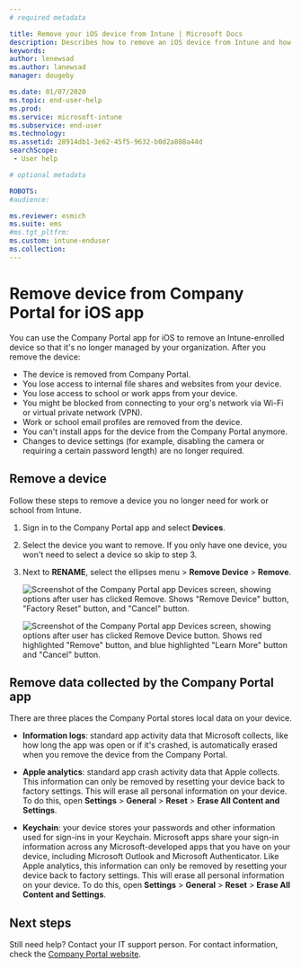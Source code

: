 ```yaml
---
# required metadata

title: Remove your iOS device from Intune | Microsoft Docs
description: Describes how to remove an iOS device from Intune and how to delete stored data.  
keywords:
author: lenewsad
ms.author: lanewsad
manager: dougeby

ms.date: 01/07/2020
ms.topic: end-user-help
ms.prod:
ms.service: microsoft-intune
ms.subservice: end-user
ms.technology:
ms.assetid: 28914db1-3e62-45f5-9632-b0d2a808a44d
searchScope:
 - User help

# optional metadata

ROBOTS:   
#audience:

ms.reviewer: esmich
ms.suite: ems
#ms.tgt_pltfrm:
ms.custom: intune-enduser
ms.collection: 
---
```



# Remove device from Company Portal for iOS app

You can use the Company Portal app for iOS to remove an Intune-enrolled device so that it's no longer managed by your organization. After you remove the device:

- The device is removed from Company Portal.    
- You lose access to internal file shares and websites from your device.  
- You lose access to school or work apps from your device.    
- You might be blocked from connecting to your org's network via Wi-Fi or virtual private network (VPN).  
- Work or school email profiles are removed from the device.  
- You can't install apps for the device from the Company Portal anymore.   
- Changes to device settings (for example, disabling the camera or requiring a certain password length) are no longer required.   

## Remove a device   

Follow these steps to remove a device you no longer need for work or school from Intune.   


1. Sign in to the Company Portal app and select **Devices**.

2. Select the device you want to remove. If you only have one device, you won't need to select a device so skip to step 3. 

3. Next to **RENAME**, select the ellipses menu > **Remove Device** > **Remove**.  

    ![Screenshot of the Company Portal app Devices screen, showing options after user has clicked Remove. Shows "Remove Device" button, "Factory Reset" button, and "Cancel" button.](./media/cp_ios_unenroll_after_1804_001.png) 

    ![Screenshot of the Company Portal app Devices screen, showing options after user has clicked Remove Device button. Shows red highlighted "Remove" button, and blue highlighted "Learn More" button and "Cancel" button.](./media/cp_ios_unenroll_after_1804_002.png)  


## Remove data collected by the Company Portal app

There are three places the Company Portal stores local data on your device.

- **Information logs**: standard app activity data that Microsoft collects, like how long the app was open or if it's crashed, is automatically erased when you remove the device from the Company Portal.

- **Apple analytics**: standard app crash activity data that Apple collects. This information can only be removed by resetting your device back to factory settings. This will erase all personal information on your device. To do this, open **Settings** > **General** > **Reset** > **Erase All Content and Settings**.

- **Keychain**: your device stores your passwords and other information used for sign-ins in your Keychain. Microsoft apps share your sign-in information across any Microsoft-developed apps that you have on your device, including Microsoft Outlook and Microsoft Authenticator. Like Apple analytics, this information can only be removed by resetting your device back to factory settings. This will erase all personal information on your device. To do this, open **Settings** > **General** > **Reset** > **Erase All Content and Settings**.


##  Next steps 

Still need help? Contact your IT support person. For contact information, check the [Company Portal website](https://go.microsoft.com/fwlink/?linkid=2010980).
